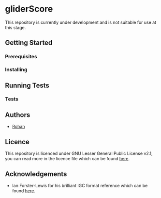 # gliderScore
 
This repository is currently under development and is not suitable for use at this stage.

## Getting Started


### Prerequisites

### Installing

## Running Tests

### Tests

## Authors
- [Rohan](https://github.com/roh6608)

## Licence
This repository is licenced under GNU Lesser General Public License v2.1, you can read more in the licence file which can be found [here](https://github.com/roh6608/gliderScore/blob/main/LICENSE).

## Acknowledgements
- Ian Forster-Lewis for his brilliant IGC format reference which can be found [here](https://xp-soaring.github.io/igc_file_format/igc_format_2008.html#link_3.2).

